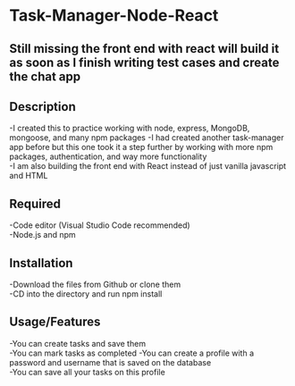 # Task-Manager-Node-React

## Still missing the front end with react will build it as soon as I finish writing test cases and create the chat app

## Description
-I created this to practice working with node, express, MongoDB, mongoose, and many npm packages
-I had created another task-manager app before but this one took it a step further by
working with more npm packages, authentication, and way more functionality    
-I am also building the front end with React instead of just vanilla javascript and HTML      

## Required
-Code editor (Visual Studio Code recommended)   
-Node.js and npm   

## Installation
-Download the files from Github or clone them   
-CD into the directory and run npm install  

## Usage/Features
-You can create tasks and save them  
-You can mark tasks as completed 
-You can create a profile with a password and username that is saved on the database   
-You can save all your tasks on this profile  
 
